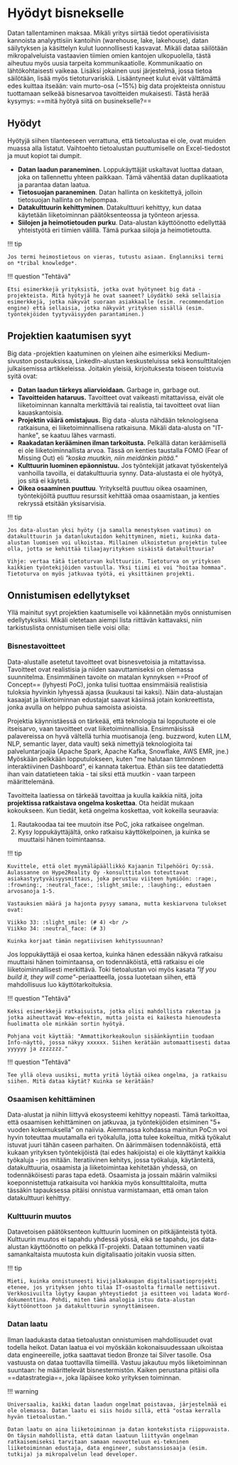 # Hyödyt bisnekselle

Datan tallentaminen maksaa. Mikäli yritys siirtää tiedot operatiivisista kannoista analyyttisiin kantoihin (warehouse, lake, lakehouse), datan säilytyksen ja käsittelyn kulut luonnollisesti kasvavat. Mikäli dataa säilötään mikropalveluista vastaavien tiimien omien kantojen ulkopuolella, tästä aiheutuu myös uusia tarpeita kommunikaatiolle. Kommunikaatio on lähtökohtaisesti vaikeaa. Lisäksi jokainen uusi järjestelmä, jossa tietoa säilötään, lisää myös tietoturvariskiä. Lisääntyneet kulut eivät välttämättä edes kuittaa itseään: vain murto-osa (~15%) big data projekteista onnistuu tuottamaan selkeää bisnesarvoa tavoitteiden mukaisesti. Tästä herää kysymys: ==mitä hyötyä siitä on businekselle?==

## Hyödyt

Hyötyjä siihen tilanteeseen verrattuna, että tietoalustaa ei ole, ovat muiden muassa alla listatut. Vaihtoehto tietoalustan puuttumiselle on Excel-tiedostot ja muut kopiot tai dumpit.

* **Datan laadun paraneminen.** Loppukäyttäjät uskaltavat luottaa dataan, joka on tallennettu yhteen paikkaan. Tämä vähentää datan duplikaatiota ja parantaa datan laatua.
* **Tietosuojan paraneminen**. Datan hallinta on keskitettyä, jolloin tietosuojan hallinta on helpompaa.
* **Datakulttuurin kehittyminen**. Datakulttuuri kehittyy, kun dataa käytetään liiketoiminnan päätöksenteossa ja työnteon arjessa.
* **Siilojen ja heimotietouden purku**. Data-alustan käyttöönotto edellyttää yhteistyötä eri tiimien välillä. Tämä purkaa siiloja ja heimotietoutta.

!!! tip

    Jos termi heimostietous on vieras, tutustu asiaan. Englanniksi termi on *tribal knowledge*.

!!! question "Tehtävä"

    Etsi esimerkkejä yrityksistä, jotka ovat hyötyneet big data -projekteista. Mitä hyötyjä he ovat saaneet? Löydätkö sekä sellaisia esimerkkejä, jotka näkyvät suoraan asiakkaalle (esim. recommendation engine) että sellaisia, jotka näkyvät yrityksen sisällä (esim. työntekjöiden tyytyväisyyden parantaminen.)

## Projektien kaatumisen syyt

Big data -projektien kaatuminen on yleinen aihe esimerkiksi Medium-sivuston postauksissa, LinkedIn-alustan keskusteluissa sekä konsulttitalojen julkaisemissa artikkeleissa. Joitakin yleisiä, kirjoituksesta toiseen toistuvia syitä ovat:

* **Datan laadun tärkeys aliarvioidaan.** Garbage in, garbage out.
* **Tavoitteiden hataruus.** Tavoitteet ovat vaikeasti mitattavissa, eivät ole liiketoiminnan kannalta merkittäviä tai realistia, tai tavoitteet ovat liian kauaskantoisia.
* **Projektin väärä omistajuus.** Big data -alusta nähdään teknologisena ratkaisuna, ei liiketoiminnallisena ratkaisuna. Mikäli data-alusta on "IT-hanke", se kaatuu lähes varmasti.
* **Raakadatan kerääminen ilman tarkoitusta.** Pelkällä datan keräämisellä ei ole liiketoiminnallista arvoa. Tässä on kenties taustalla FOMO (Fear of Missing Out) eli *"koska muutkin, niin meidänkin pitää."*
* **Kulttuurin luominen epäonnistuu.** Jos työntekijät jatkavat työskentelyä vanhoilla tavoilla, ei datakulttuuria synny. Data-alustasta ei ole hyötyä, jos sitä ei käytetä.
* **Oikea osaaminen puuttuu**. Yritykseltä puuttuu oikea osaaminen, työntekijöiltä puuttuu resurssit kehittää omaa osaamistaan, ja kenties rekryssä etsitään yksisarvisia.

!!! tip

    Jos data-alustan yksi hyöty (ja samalla menestyksen vaatimus) on datakulttuurin ja datanlukutaidon kehittyminen, mieti, kuinka data-alustan luomisen voi ulkoistaa. Millainen ulkoistetun projektin tulee olla, jotta se kehittää tilaajayrityksen sisäistä datakulttuuria?

    Vihje: vertaa tätä tietoturvan kulttuuriin. Tietoturva on yrityksen kaikkien työntekijöiden vastuulla. Yksi tiimi ei voi "hoitaa hommaa". Tietoturva on myös jatkuvaa työtä, ei yksittäinen projekti.

## Onnistumisen edellytykset

Yllä mainitut syyt projektien kaatumiselle voi käännetään myös onnistumisen edellytyksiksi. Mikäli oletetaan aiempi lista riittävän kattavaksi, niin tarkistuslista onnistumisen tielle voisi olla:

### Bisnestavoitteet

Data-alustalle asetetut tavoitteet ovat bisnesvetoisia ja mitattavissa. Tavoitteet ovat realistisia ja niiden saavuttamiseksi on olemassa suunnitelma. Ensimmäinen tavoite on matalan kynnyksen ==Proof of Concept== (lyhyesti PoC), jonka tulisi tuottaa ensimmäisiä realistisia tuloksia hyvinkin lyhyessä ajassa (kuukausi tai kaksi). Näin data-alustajan kasaajat ja liiketoiminnan edustajat saavat käsiinsä jotain konkreettista, jonka avulla on helppo puhua samoista asioista.

Projektia käynnistäessä on tärkeää, että teknologia tai lopputuote ei ole itseisarvo, vaan tavoitteet ovat liiketoiminnallisia. Ensimmäisissä palavereissa on hyvä vältellä turhia muotisanoja (eng. buzzword, kuten LLM, NLP, semantic layer, data vault) sekä nimettyjä teknologioita tai palveluntarjoajia (Apache Spark, Apache Kafka, Snowflake, AWS EMR, jne.) Myöskään pelkkään lopputulokseen, kuten "me halutaan tämmönen interaktiivinen Dashboard", ei kannata takertua. Ethän siis tee datatiedettä ihan vain datatieteen takia - tai siksi että muutkin - vaan tarpeen määrittelemänä.

Tavoitteita laatiessa on tärkeää tavoittaa ja kuulla kaikkia niitä, joita **projektissa ratkaistava ongelma koskettaa**. Ota heidät mukaan kokoukseen. Kun tiedät, ketä ongelma koskettaa, voit kokeilla seuraavia:

1. Rautakoodaa tai tee muutoin itse PoC, joka ratkaisee ongelman.
2. Kysy loppukäyttäjältä, onko ratkaisu käyttökelpoinen, ja kuinka se muuttaisi hänen toimintaansa.

!!! tip

    Kuvittele, että olet myymäläpäällikkö Kajaanin Tilpehööri Oy:ssä. Aulassanne on Hype2Reality Oy -konsulttitalon toteuttavat asiakastyytyväisyysmittaus, joka perustuu viiteen hymiöön: :rage:, :frowning:, :neutral_face:, :slight_smile:, :laughing:, edustaen arvosanoja 1-5.

    Vastauksien määrä ja hajonta pysyy samana, mutta keskiarvona tulokset ovat:

    Viikko 33: :slight_smile: (# 4) <br /> 
    Viikko 34: :neutral_face: (# 3)

    Kuinka korjaat tämän negatiivisen kehityssuunnan?

Jos loppukäyttäjä ei osaa kertoa, kuinka hänen edessään näkyvä ratkaisu muuttaisi hänen toimintaansa, on todennäköistä, että ratkaisu ei ole liiketoiminnallisesti merkittävä. Toki tietoalustan voi myös kasata *"If you build it, they will come"*-periaatteella, jossa luotetaan siihen, että mahdollisuus luo käyttötarkoituksia.

!!! question "Tehtävä"

    Keksi esimerkkejä ratkaisuista, jotka olisi mahdollista rakentaa ja jotka aiheuttavat Wow-efektin, mutta joista ei kaikesta hienoudesta huolimatta ole minkään sortin hyötyä.

    Pohjana voit käyttää: "Ammattikorkeakoulun sisäänkäyntiin tuodaan Info-näyttö, jossa näkyy xxxxxx. Siihen kerätään automaattisesti dataa yyyyyy ja zzzzzzz."

!!! question "Tehtävä"

    Tee yllä oleva uusiksi, mutta yritä löytää oikea ongelma, ja ratkaisu siihen. Mitä dataa käytät? Kuinka se kerätään?

### Osaamisen kehittäminen

Data-alustat ja niihin liittyvä ekosysteemi kehittyy nopeasti. Tämä tarkoittaa, että osaamisen kehittäminen on jatkuvaa, ja työntekijöiden etsiminen "5+ vuoden kokemuksella" on naiivia. Aiemmassa kohdassa mainitun PoC:n voi hyvin toteuttaa muutamalla eri työkalulla, jotta tulee kokeiltua, mitkä työkalut istuvat juuri tähän caseen parhaiten. On äärimmäisen todennäköistä, että kukaan yrityksen työntekijöistä (tai edes hakijoista) ei ole käyttänyt kaikkia työkaluja - jos mitään. Iteratiivinen kehitys, jossa työkaluja, käytänteitä, datakulttuuria, osaamista ja liiketoimintaa kehitetään yhdessä, on todennäköisesti paras tapa edetä. Osaamista ja jossain määrin valmiiksi koeponnistettuja ratkaisuita voi hankkia myös konsulttitaloilta, mutta tässäkin tapauksessa pitäisi onnistua varmistamaan, että oman talon datakulttuuri kehittyy.

### Kulttuurin muutos

Datavetoisen päätöksenteon kulttuurin luominen on pitkäjänteistä työtä. Kulttuurin muutos ei tapahdu yhdessä yössä, eikä se tapahdu, jos data-alustan käyttöönotto on pelkkä IT-projekti. Dataan tottuminen vaatii samankaltaista muutosta kuin digitalisaatio joitakin vuosia sitten.

!!! tip

    Mieti, kuinka onnistuneesti kivijalkakaupan digitalisaatioprojekti etenee, jos yrityksen johto tilaa IT-osastolta firmalle nettisivut. Verkkosivuilta löytyy kaupan yhteystiedot ja esitteen voi ladata Word-dokumenttina. Pohdi, miten tämä analogia istuu data-alustan käyttöönottoon ja datakulttuurin synnyttämiseen.

### Datan laatu

Ilman laadukasta dataa tietoalustan onnistumisen mahdollisuudet ovat todella heikot. Datan laatua ei voi myöskään kokonaisuudessaan ulkoistaa data engineereille, jotka saattavat tiedon Bronze tai Silver tasolle. Osa vastuusta on dataa tuottavilla tiimeillä. Vastuu jakautuu myös liiketoiminnan suuntaan: he määrittelevät bisnestermistön. Kaiken perustana pitäisi olla ==datastrategia==, joka läpäisee koko yrityksen toiminnan.

!!! warning

    Universaalia, kaikki datan laadun ongelmat poistavaa, järjestelmää ei ole olemassa. Datan laatu ei siis hoidu sillä, että "ostaa kerralla hyvän tietoalustan."
    
    Datan laatu on aina liiketoiminnan ja datan kontekstista riippuvaista. On täysin mahdollista, että datan laatuun liittyvän ongelman ratkaisemiseksi tarvitaan samaan neuvotteluun ei-tekninen liiketoiminnan edustaja, data engineer, substanssiosaaja (esim. tutkija) ja mikropalvelun lead developer.
